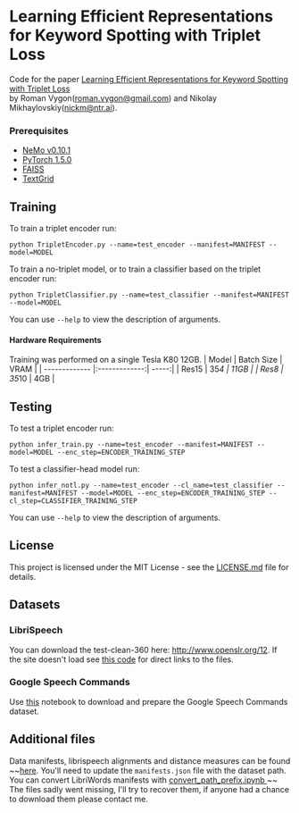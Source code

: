 # Learning Efficient Representations for Keyword Spotting with Triplet Loss

Code for the paper [Learning Efficient Representations for Keyword Spotting with Triplet Loss](https://arxiv.org/abs/2101.04792) \
by Roman Vygon(roman.vygon@gmail.com) and Nikolay Mikhaylovskiy(nickm@ntr.ai).

### Prerequisites

* [NeMo v0.10.1](https://github.com/NVIDIA/NeMo/tree/v0.10.1)
* [PyTorch 1.5.0](https://pytorch.org/get-started/previous-versions/)
* [FAISS](https://github.com/facebookresearch/faiss/blob/master/INSTALL.md)
* [TextGrid](https://pypi.org/project/TextGrid/)

## Training
To train a triplet encoder run:
```
python TripletEncoder.py --name=test_encoder --manifest=MANIFEST --model=MODEL 
```
To train a no-triplet model, or to train a classifier based on the triplet encoder run:
```
python TripletClassifier.py --name=test_classifier --manifest=MANIFEST --model=MODEL
```
You can use ```--help``` to view the description of arguments.

#### Hardware Requirements
Training was performed on a single Tesla K80 12GB.
| Model         | Batch Size     | VRAM  |
| ------------- |:-------------:| -----:|
| Res15         | 35*4 | 11GB |
| Res8      | 35*10      |   4GB |


## Testing

To test a triplet encoder run:
```
python infer_train.py --name=test_encoder --manifest=MANIFEST --model=MODEL --enc_step=ENCODER_TRAINING_STEP
```
To test a classifier-head model run:
```
python infer_notl.py --name=test_encoder --cl_name=test_classifier --manifest=MANIFEST --model=MODEL --enc_step=ENCODER_TRAINING_STEP --cl_step=CLASSIFIER_TRAINING_STEP
```
You can use ```--help``` to view the description of arguments.
## License

This project is licensed under the MIT License - see the [LICENSE.md](LICENSE.md) file for details.

## Datasets

### LibriSpeech
You can download the test-clean-360 here: http://www.openslr.org/12.
If the site doesn't load see [this code](https://github.com/tensorflow/datasets/blob/master/tensorflow_datasets/audio/librispeech.py) for direct links to the files.

### Google Speech Commands 
Use [this](https://github.com/NVIDIA/NeMo/blob/v0.10.1/examples/asr/notebooks/3_Speech_Commands_using_NeMo.ipynb) notebook to download and prepare the Google Speech Commands dataset.
## Additional files
Data manifests, librispeech alignments and distance measures can be found ~~[here](https://drive.google.com/drive/folders/16jcbL3yPvFfZphL2VFg2mDcruh5KDXP2).
You'll need to update the `manifests.json` file with the dataset path.
You can convert LibriWords manifests with [convert_path_prefix.ipynb ](https://drive.google.com/file/d/1X3_MacQvyCXAInMq91iDs0EQVH6MwkSQ/view?usp=sharing)
~~
The files sadly went missing, I'll try to recover them, if anyone had a chance to download them please contact me.
